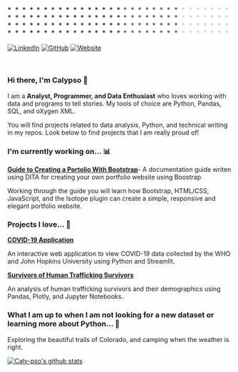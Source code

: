 ![banner](https://github.com/caly-pso/caly-pso/blob/main/header.png)

[![LinkedIn](https://img.shields.io/badge/LinkedIn-calypsorynkowski-blue?style=flat-square&logo=linkedin)](https://www.linkedin.com/in/calypsorynkowski/)
[![GitHub](https://img.shields.io/badge/GitHub-caly--pso-lightgrey?style=flat-square&logo=github)](https://github.com/caly-pso)
[![Website](https://img.shields.io/badge/Website-caly--pso.github.io-brightgreen?style=flat-square)](https://caly-pso.github.io/)
<!-- [![Twitter](https://img.shields.io/twitter/follow/caly-pso?style=flat-square&logo=twitter)](https://twitter.com/caly-pso)
[![Medium](https://img.shields.io/badge/Medium-caly-pso-green?style=flat-square&logo=medium)](https://medium.com/@caly-pso) -->
</br>

### Hi there, I'm Calypso 🙌 

I am a **Analyst, Programmer, and Data Enthusiast** who loves working with data and programs to tell stories. My tools of choice are Python, Pandas, SQL, and oXygen XML.

You will find projects related to data analysis, Python, and technical writing in my repos. Look below to find projects that I am really proud of!

### I'm currently working on... 📊

[**Guide to Creating a Portolio With Bootstrap**](https://github.com/caly-pso/websiteCreation_inDITA)- A documentation guide writen using DITA for creating your own portfolio website using Boostrap

Working through the guide you will learn how Bootstrap, HTML/CSS, JavaScript, and the Isotope plugin can create a simple, responsive and elegant portfolio website.

### Projects I love... 🌟

[**COVID-19 Application**](https://github.com/caly-pso/covid_app) <!--![Stars](https://img.shields.io/github/stars/caly-pso/covid-app?style=flat-square)-->

An interactive web application to view COVID-19 data collected by the WHO and John Hopkins University using Python and Streamlit. 

[**Survivors of Human Trafficking Survivors**](https://github.com/caly-pso/EDA_trafficking_survivors) <!--![Stars](https://img.shields.io/github/stars/caly-pso/EDA_trafficking_survivors?style=flat-square)-->

An analysis of human trafficking survivors and their demographics using Pandas, Plotly, and Jupyter Notebooks. 

### What I am up to when I am not looking for a new dataset or learning more about Python... 🌄 

Exploring the beautiful trails of Colorado, and camping when the weather is right.

<!--### Stats-->

[![Caly-pso's github stats](https://github-readme-stats.vercel.app/api?username=caly-pso)](https://github.com/anuraghazra/github-readme-stats)
